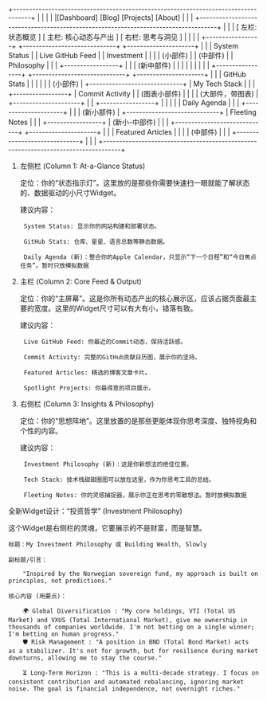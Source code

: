 +-----------------------------------------------------------------------------------+
|                                                                                   |
|                                                                                   |
|[Dashboard] [Blog] [Projects] [About]                                              |
|                                                                                   |
+-----------------------------------------------------------------------------------+
|                                                                                   |
|  [ 左栏: 状态概览 ]      [ 主栏: 核心动态与产出 ]          [ 右栏: 思考与洞见 ]      |
|                                                                                   |
|  +-----------------+   +-----------------------------+   +---------------------+   |
|  | System Status   |   | Live GitHub Feed            |   | Investment          |   |
|  | (小部件)        |   | (中部件)                    |   | Philosophy          |   |
|  +-----------------+   |                             |   | (新中部件)          |   |
|                        |                             |   |                     |   |
|  +-----------------+   +-----------------------------+   +---------------------+   |
|  | GitHub Stats    |                                     |                     |   |
|  | (小部件)        |   +-----------------------------+   | My Tech Stack       |   |
|  +-----------------+   | Commit Activity             |   | (图表小部件)        |   |
|                        | (大部件，带图表)            |   +---------------------+   |
|  +-----------------+   |                             |                           |
|  | Daily Agenda    |   |                             |   +---------------------+   |
|  | (新小部件)      |   +-----------------------------+   | Fleeting Notes      |   |
|  +-----------------+                                     | (新小-中部件)       |   |
|                        +-----------------------------+   +---------------------+   |
|                        | Featured Articles           |                           |
|                        | (中部件)                    |                           |
|                        +-----------------------------+                           |
|                                                                                   |
+-----------------------------------------------------------------------------------+

1. 左侧栏 (Column 1: At-a-Glance Status)

    定位：你的“状态指示灯”。这里放的是那些你需要快速扫一眼就能了解状态的、数据驱动的小尺寸Widget。

    建议内容：

        System Status: 显示你的网站构建和部署状态。

        GitHub Stats: 仓库、星星、语言总数等静态数据。

        Daily Agenda (新)：整合你的Apple Calendar，只显示“下一个日程”和“今日焦点任务”。暂时只放模拟数据

2. 主栏 (Column 2: Core Feed & Output)

    定位：你的“主屏幕”。这是你所有动态产出的核心展示区，应该占据页面最主要的宽度。这里的Widget尺寸可以有大有小，错落有致。

    建议内容：

        Live GitHub Feed: 你最近的Commit动态，保持活跃感。

        Commit Activity: 完整的GitHub贡献日历图，展示你的坚持。

        Featured Articles: 精选的博客文章卡片。

        Spotlight Projects: 你最得意的项目展示。

3. 右侧栏 (Column 3: Insights & Philosophy)

    定位：你的“思想阵地”。这里放置的是那些更能体现你思考深度、独特视角和个性的内容。

    建议内容：

        Investment Philosophy (新)：这是你新想法的绝佳位置。

        Tech Stack: 技术栈甜甜圈图可以放在这里，作为你思考工具的总结。

        Fleeting Notes: 你的灵感捕捉器，展示你正在思考的零散想法。暂时放模拟数据

全新Widget设计：“投资哲学” (Investment Philosophy)

这个Widget是右侧栏的灵魂，它要展示的不是财富，而是智慧。

    标题：My Investment Philosophy 或 Building Wealth, Slowly

    副标题/引言：

        "Inspired by the Norwegian sovereign fund, my approach is built on principles, not predictions."

    核心内容 (用要点)：

        🌍 Global Diversification : "My core holdings, VTI (Total US Market) and VXUS (Total International Market), give me ownership in thousands of companies worldwide. I'm not betting on a single winner; I'm betting on human progress." 
        🛡️ Risk Management : "A position in BND (Total Bond Market) acts as a stabilizer. It's not for growth, but for resilience during market downturns, allowing me to stay the course."

        ⏳ Long-Term Horizon : "This is a multi-decade strategy. I focus on consistent contribution and automated rebalancing, ignoring market noise. The goal is financial independence, not overnight riches." 